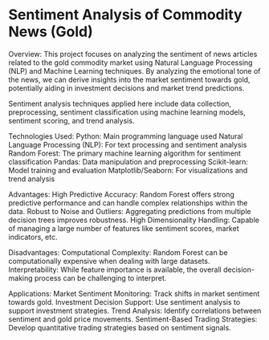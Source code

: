 # Sentiment Analysis of Commodity News (Gold)

Overview:
This project focuses on analyzing the sentiment of news articles related to the gold commodity market using Natural Language Processing (NLP) and Machine Learning techniques. By analyzing the emotional tone of the news, we can derive insights into the market sentiment towards gold, potentially aiding in investment decisions and market trend predictions.

Sentiment analysis techniques applied here include data collection, preprocessing, sentiment classification using machine learning models, sentiment scoring, and trend analysis.

Technologies Used:
Python: Main programming language used
Natural Language Processing (NLP): For text processing and sentiment analysis
Random Forest: The primary machine learning algorithm for sentiment classification
Pandas: Data manipulation and preprocessing
Scikit-learn: Model training and evaluation
Matplotlib/Seaborn: For visualizations and trend analysis

Advantages:
High Predictive Accuracy: Random Forest offers strong predictive performance and can handle complex relationships within the data.
Robust to Noise and Outliers: Aggregating predictions from multiple decision trees improves robustness.
High Dimensionality Handling: Capable of managing a large number of features like sentiment scores, market indicators, etc.

Disadvantages:
Computational Complexity: Random Forest can be computationally expensive when dealing with large datasets.
Interpretability: While feature importance is available, the overall decision-making process can be challenging to interpret.

Applications:
Market Sentiment Monitoring: Track shifts in market sentiment towards gold.
Investment Decision Support: Use sentiment analysis to support investment strategies.
Trend Analysis: Identify correlations between sentiment and gold price movements.
Sentiment-Based Trading Strategies: Develop quantitative trading strategies based on sentiment signals.
